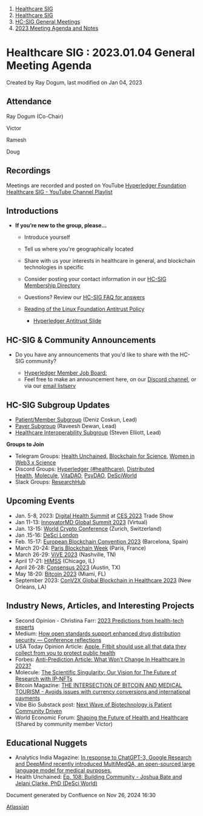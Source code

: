 1. [Healthcare SIG](index.html)
2. [Healthcare SIG](Healthcare-SIG_20545573.html)
3. [HC-SIG General Meetings](HC-SIG-General-Meetings_20545763.html)
4. [2023 Meeting Agenda and Notes](2023-Meeting-Agenda-and-Notes_20564098.html)

# Healthcare SIG : 2023.01.04 General Meeting Agenda

Created by Ray Dogum, last modified on Jan 04, 2023

## **Attendance**

Ray Dogum (Co-Chair)

Victor

Ramesh

Doug 

## **Recordings**

Meetings are recorded and posted on YouTube [Hyperledger Foundation Healthcare SIG - YouTube Channel Playlist](https://www.youtube.com/playlist?list=PL0MZ85B_96CHQN9cscCdW-LZwp5GAoPrH)

## **Introductions**

- **If you’re new to the group, please…**
  
  - Introduce yourself
  - Tell us where you're geographically located
  - Share with us your interests in healthcare in general, and blockchain technologies in specific
  - Consider posting your contact information in our [HC-SIG Membership Directory](https://lf-hyperledger.atlassian.net/wiki/display/HCSIG/Membership+Directory)
  - Questions? Review our [HC-SIG FAQ for answers](https://lf-hyperledger.atlassian.net/wiki/display/HCSIG/HC-SIG+FAQ)
  - [Reading of the Linux Foundation Antitrust Policy](https://www.linuxfoundation.org/antitrust-policy "https://www.linuxfoundation.org/antitrust-policy")
    
    - [Hyperledger Antitrust Slide](https://tinyurl.com/HL-antitrust-slide "https://tinyurl.com/HL-antitrust-slide")

## **HC-SIG &amp; Community Announcements**

- Do you have any announcements that you'd like to share with the HC-SIG community?
  
  - [Hyperledger Member Job Board:](https://www.hyperledger.org/about/jobs?utm_campaign=Hyperledger%20Monthly%20Newsletter%20&utm_medium=email&_hsmi=154551725&_hsenc=p2ANqtz-8uA1nQ5dbP40dPnt0wVlGw5AfdhtMgOhL06CyTts5ZBMpP04VWNOS4XMAgZ-fE4NScauC20wnL5ym-BAd6iiBjGZ_Tvw&utm_content=154551725&utm_source=hs_email)
  - Feel free to make an announcement here, on our [Discord channel](https://discord.gg/hyperledger), or via our [email listserv](https://lists.hyperledger.org/g/healthcare-sig)

## **HC-SIG Subgroup Updates**

- [Patient/Member Subgroup](https://lf-hyperledger.atlassian.net/wiki/display/HCSIG/HC-SIG+-+Patient+Subgroup) (Deniz Coskun, Lead)
- [Payer Subgroup](https://lf-hyperledger.atlassian.net/wiki/display/HCSIG/HC-SIG+-+Payer+Subgroup) (Raveesh Dewan, Lead)
- [Healthcare Interoperability Subgroup](https://lf-hyperledger.atlassian.net/wiki/display/HCSIG/HC-SIG+-+Healthcare+Interoperability+Subgroup) (Steven Elliott, Lead)

**Groups to Join**

- Telegram Groups: [Health Unchained,](https://t.me/healthunchained) [Blockchain for Science](https://t.me/BlockchainForScience), [Women in Web3 x Science](https://t.me/+Y6OzEBEnSaVkMTM8)
- Discord Groups: [Hyperledger (#healthcare)](https://discord.gg/hyperledger), [Distributed Health](https://discord.gg/WBeYqBJZ), [Molecule](https://discord.com/invite/uAGW7K4hQU), [VitaDAO](https://discord.com/invite/3S3ftnmZYD), [PsyDAO](https://discord.com/invite/z6Hscwh5Ge), [DeSciWorld](https://discord.com/invite/jnEUqVH8xv)
- Slack Groups: [ResearchHub](https://researchhub-community.slack.com/join/shared_invite/zt-oytw02om-w1cQc2Kcjs7vg3tZHqt9Ww#/shared-invite/email)

## **Upcoming Events**

- Jan. 5-8, 2023: [Digital Health Summit](https://exhibit.ces.tech/digital-health-2023) at [CES 2023](https://www.ces.tech/) Trade Show
- Jan 11-13: [InnovatorMD Global Summit 2023](https://www.innovatormd.com/igs2023) (Virtual)
- Jan. 13-15: [World Crypto Conference](https://worldcryptoconference.org/) (Zurich, Switzerland)
- Jan .15-16: [DeSci London](https://www.desci.london/)
- Feb. 15-17: [European Blockchain Convention 2023](https://eblockchainconvention.com/) (Barcelona, Spain)
- March 20-24: [Paris Blockchain Week](https://www.parisblockchainweek.com/) (Paris, France)
- March 26-29: [ViVE 2023](https://www.viveevent.com/) (Nashville, TN)
- April 17-21: [HIMSS](https://www.himss.org/global-conference) (Chicago, IL)
- April 26-28: [Consensus 2023](https://www.coindesk.com/consensus/) (Austin, TX)
- May 18-20: [Bitcoin 2023](https://b.tc/conference/) (Miami, FL)
- September 2023: [ConV2X Global Blockchain in Healthcare 2023](https://conv2xsymposium.com/) (New Orleans, LA)

## **Industry News, Articles, and Interesting Projects**

- Second Opinion - Christina Farr: [2023 Predictions from health-tech experts](https://ovsecondopinion.substack.com/p/i-asked-a-bunch-of-health-tech-experts)
- Medium: [How open standards support enhanced drug distribution security — Conference reflections](https://medium.com/spherity/how-open-standards-support-enhanced-drug-distribution-security-conference-reflections-a979e15471c)
- USA Today Opinion Article: [Apple, Fitbit should use all that data they collect from you to protect public health](https://www.usatoday.com/story/opinion/contributors/2022/12/26/apple-watch-fitbit-data-public-health/10883031002/)
- Forbes: [Anti-Prediction Article: What Won’t Change In Healthcare In 2023?](https://www.forbes.com/sites/sethjoseph/2022/12/14/the-anti-prediction-article-what-wont-change-for-healthcare-in-2023)
- Molecule: [The Scientific Singularity: Our Vision for The Future of Research with IP-NFTs](https://www.molecule.to/blog/the-scientific-singularity-our-vision-for-the-future-of-research-with-ip-nfts)
- Bitcoin Magazine: [THE INTERSECTION OF BITCOIN AND MEDICAL TOURISM - Avoids issues with currency conversions and international payments](https://bitcoinmagazine.com/culture/intersection-of-bitcoin-and-medical-tourism)
- Vibe Bio Substack post: [Next Wave of Biotechnology is Patient Community Driven](https://vibebio.substack.com/p/the-next-wave-of-biotechnology)
- World Economic Forum: [Shaping the Future of Health and Healthcare](https://intelligence.weforum.org/topics/a1Gb00000038u3nEAA/key-issues/a1G680000004DYnEAM) (Shared by community member Victor)

## **Educational Nuggets**

- Analytics India Magazine: [In response to ChatGPT-3, Google Research and DeepMind recently introduced MultiMedQA, an open-sourced large language model for medical purposes.](https://analyticsindiamag.com/google-introduces-chatgpt-like-model-for-healthcare/)
- Health Unchained: [Ep. 108: Building Community - Joshua Bate and Jelani Clarke, PhD (DeSci World)](https://healthunchained.org/ep-108-building-community-joshua-bate-and-jelani-clarke-phd-desci-world)

Document generated by Confluence on Nov 26, 2024 16:30

[Atlassian](http://www.atlassian.com/)
